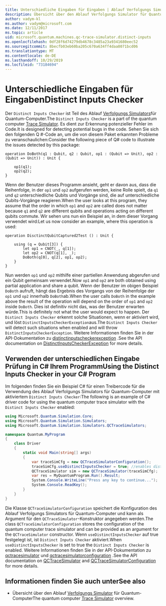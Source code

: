 ```yaml
---
title: Unterschiedliche Eingaben für Eingaben | Ablauf Verfolgungs Simulator für Quantum-Computer | Microsoft-Dokumentation
description: Übersicht über den Ablauf Verfolgungs Simulator für Quantum-Computer
author: vadym-kl
ms.author: vadym@microsoft.com
ms.date: 12/11/2017
ms.topic: article
uid: microsoft.quantum.machines.qc-trace-simulator.distinct-inputs
ms.openlocfilehash: 0df28f6d74279db4678c3485a23a9341680eec52
ms.sourcegitcommit: 8becfb03eb60ba205c670a634ff4daa8071bcd06
ms.translationtype: MT
ms.contentlocale: de-DE
ms.lasthandoff: 10/29/2019
ms.locfileid: "73184694"
---
```

# <a name="distinct-inputs-checker"></a><span data-ttu-id="836f9-103">Unterschiedliche Eingaben für Eingaben</span><span class="sxs-lookup"><span data-stu-id="836f9-103">Distinct Inputs Checker</span></span>

<span data-ttu-id="836f9-104">Der `Distinct Inputs Checker` ist Teil des Ablauf [Verfolgungs Simulators](xref:microsoft.quantum.machines.qc-trace-simulator.intro)für Quantum-Computer.</span><span class="sxs-lookup"><span data-stu-id="836f9-104">The `Distinct Inputs Checker` is a part of the quantum computer [Trace Simulator](xref:microsoft.quantum.machines.qc-trace-simulator.intro).</span></span> <span data-ttu-id="836f9-105">Es dient zur Erkennung potenzieller Fehler im Code.</span><span class="sxs-lookup"><span data-stu-id="836f9-105">It is designed for detecting potential bugs in the code.</span></span> <span data-ttu-id="836f9-106">Sehen Sie sich den folgenden Q #-Code an, um die von diesem Paket erkannten Probleme zu veranschaulichen:</span><span class="sxs-lookup"><span data-stu-id="836f9-106">Consider the following piece of Q# code to illustrate the issues detected by this package:</span></span>

```qsharp
operation DoBoth(q1 : Qubit, q2 : Qubit, op1 : (Qubit => Unit), op2 : (Qubit => Unit)) : Unit {

    op1(q1);
    op2(q2);
}
```

<span data-ttu-id="836f9-107">Wenn der Benutzer dieses Programm ansieht, geht er davon aus, dass die Reihenfolge, in der `op1` und `op2` aufgerufen werden, keine Rolle spielt, da `q1` und `q2` unterschiedliche Qubits und Vorgänge sind, die auf unterschiedliche Qubits-Vorgänge reagieren.</span><span class="sxs-lookup"><span data-stu-id="836f9-107">When the user looks at this program, they assume that the order in which `op1` and `op2` are called does not matter because `q1` and `q2` are different qubits and operations acting on different qubits commute.</span></span> <span data-ttu-id="836f9-108">Wir sehen uns nun ein Beispiel an, in dem dieser Vorgang verwendet wird:</span><span class="sxs-lookup"><span data-stu-id="836f9-108">Let us now consider an example, where this operation is used:</span></span>

```qsharp
operation DisctinctQubitCaptured2Test () : Unit {

    using (q = Qubit[3]) {
        let op1 = CNOT(_, q[1]);
        let op2 = CNOT(q[1], _);
        DoBoth(q[0], q[2], op1, op2);
    }
}
```

<span data-ttu-id="836f9-109">Nun werden `op1` und `op2` mithilfe einer partiellen Anwendung abgerufen und ein Qubit gemeinsam verwendet.</span><span class="sxs-lookup"><span data-stu-id="836f9-109">Now `op1` and `op2` are both obtained using partial application and share a qubit.</span></span> <span data-ttu-id="836f9-110">Wenn der Benutzer im obigen Beispiel `DoBoth` aufruft, hängt das Ergebnis des Vorgangs von der Reihenfolge der `op1` und `op2` innerhalb `DoBoth`ab.</span><span class="sxs-lookup"><span data-stu-id="836f9-110">When the user calls `DoBoth` in the example above the result of the operation will depend on the order of `op1` and `op2` inside `DoBoth`.</span></span> <span data-ttu-id="836f9-111">Dies ist definitiv nicht das, was der Benutzer erwarten würde.</span><span class="sxs-lookup"><span data-stu-id="836f9-111">This is definitely not what the user would expect to happen.</span></span> <span data-ttu-id="836f9-112">Der `Distinct Inputs Checker` erkennt solche Situationen, wenn er aktiviert wird, und löst `DistinctInputsCheckerException`aus.</span><span class="sxs-lookup"><span data-stu-id="836f9-112">The `Distinct Inputs Checker` will detect such situations when enabled and will throw `DistinctInputsCheckerException`.</span></span> <span data-ttu-id="836f9-113">Weitere Informationen finden Sie in der API-Dokumentation zu [distinctinputscheckerexception](https://docs.microsoft.com/dotnet/api/Microsoft.Quantum.Simulation.Simulators.QCTraceSimulators.DistinctInputsCheckerException) .</span><span class="sxs-lookup"><span data-stu-id="836f9-113">See the API documentation on [DistinctInputsCheckerException](https://docs.microsoft.com/dotnet/api/Microsoft.Quantum.Simulation.Simulators.QCTraceSimulators.DistinctInputsCheckerException) for more details.</span></span>

## <a name="using-the-distinct-inputs-checker-in-your-c-program"></a><span data-ttu-id="836f9-114">Verwenden der unterschiedlichen Eingabe Prüfung in C# Ihrem Programm</span><span class="sxs-lookup"><span data-stu-id="836f9-114">Using the Distinct Inputs Checker in your C# Program</span></span>

<span data-ttu-id="836f9-115">Im folgenden finden Sie ein Beispiel C# für einen Treibercode für die Verwendung des Ablauf Verfolgungs Simulators für Quantum-Computer mit aktiviertem `Distinct Inputs Checker`:</span><span class="sxs-lookup"><span data-stu-id="836f9-115">The following is an example of C# driver code for using the quantum computer trace simulator with the `Distinct Inputs Checker` enabled:</span></span>

```csharp
using Microsoft.Quantum.Simulation.Core;
using Microsoft.Quantum.Simulation.Simulators;
using Microsoft.Quantum.Simulation.Simulators.QCTraceSimulators;

namespace Quantum.MyProgram
{
    class Driver
    {
        static void Main(string[] args)
        {
            var traceSimCfg = new QCTraceSimulatorConfiguration();
            traceSimCfg.useDistinctInputsChecker = true; //enables distinct inputs checker
            QCTraceSimulator sim = new QCTraceSimulator(traceSimCfg);
            var res = MyQuantumProgram.Run().Result;
            System.Console.WriteLine("Press any key to continue...");
            System.Console.ReadKey();
        }
    }
}
```

<span data-ttu-id="836f9-116">Die Klasse `QCTraceSimulatorConfiguration` speichert die Konfiguration des Ablauf Verfolgungs Simulators für Quantum-Computer und kann als Argument für den `QCTraceSimulator`-Konstruktor angegeben werden.</span><span class="sxs-lookup"><span data-stu-id="836f9-116">The class `QCTraceSimulatorConfiguration` stores the configuration of the quantum computer trace simulator and can be provided as an argument for the `QCTraceSimulator` constructor.</span></span> <span data-ttu-id="836f9-117">Wenn `useDistinctInputsChecker` auf true festgelegt ist, ist `Distinct Inputs Checker` aktiviert.</span><span class="sxs-lookup"><span data-stu-id="836f9-117">When `useDistinctInputsChecker` is set to true the `Distinct Inputs Checker` is enabled.</span></span> <span data-ttu-id="836f9-118">Weitere Informationen finden Sie in der API-Dokumentation zu [qctracesimulator](https://docs.microsoft.com/dotnet/api/Microsoft.Quantum.Simulation.Simulators.QCTraceSimulators.QCTraceSimulator) und [qctracesimulatorconfiguration](https://docs.microsoft.com/dotnet/api/Microsoft.Quantum.Simulation.Simulators.QCTraceSimulators.QCTraceSimulatorConfiguration?) .</span><span class="sxs-lookup"><span data-stu-id="836f9-118">See the API documentation on [QCTraceSimulator](https://docs.microsoft.com/dotnet/api/Microsoft.Quantum.Simulation.Simulators.QCTraceSimulators.QCTraceSimulator) and [QCTraceSimulatorConfiguration](https://docs.microsoft.com/dotnet/api/Microsoft.Quantum.Simulation.Simulators.QCTraceSimulators.QCTraceSimulatorConfiguration?) for more details.</span></span>

## <a name="see-also"></a><span data-ttu-id="836f9-119">Informationen finden Sie auch unter</span><span class="sxs-lookup"><span data-stu-id="836f9-119">See also</span></span>

- <span data-ttu-id="836f9-120">Übersicht über den Ablauf [Verfolgungs Simulator](xref:microsoft.quantum.machines.qc-trace-simulator.intro) für Quantum-Computer</span><span class="sxs-lookup"><span data-stu-id="836f9-120">The quantum computer [Trace Simulator](xref:microsoft.quantum.machines.qc-trace-simulator.intro) overview.</span></span>
